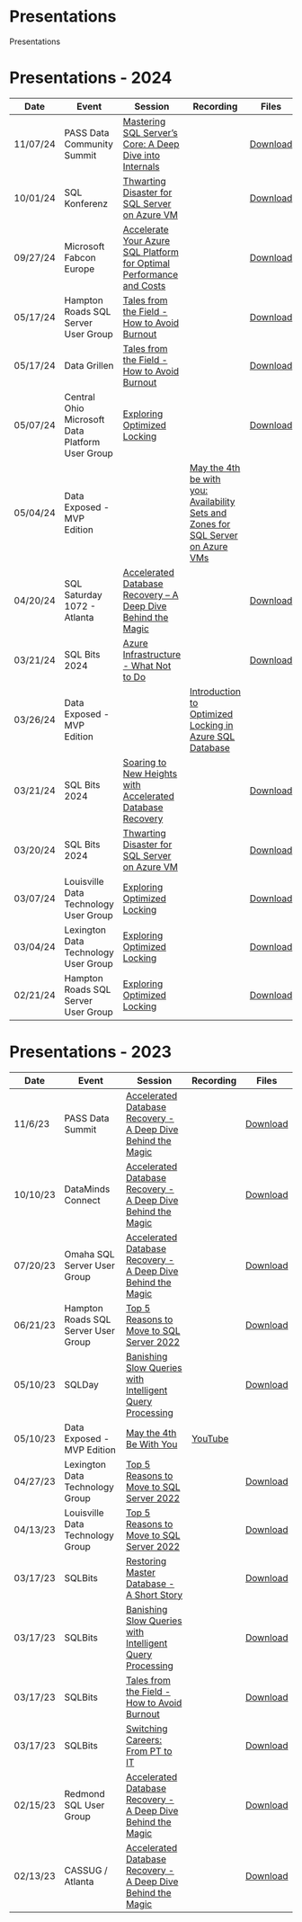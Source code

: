 # Presentations
Presentations

# Presentations - 2024
Date | Event | Session | Recording | Files
--- | --- | --- | --- | ---
11/07/24 | PASS Data Community Summit | [Mastering SQL Server’s Core: A Deep Dive into Internals](https://passdatacommunitysummit.com/sessions/1608) | | [Download](https://github.com/airtank20/Presentations/blob/master/2024/PASS%20Data%20Summit)
10/01/24 | SQL Konferenz | [Thwarting Disaster for SQL Server on Azure VM](https://sqlkonferenz.de/agenda/#) | | [Download](https://github.com/airtank20/Presentations/blob/master/2024/SQLKonferenz)
09/27/24 | Microsoft Fabcon Europe | [Accelerate Your Azure SQL Platform for Optimal Performance and Costs](https://www.sharepointeurope.com/events/accelerate-your-azure-sql-platform-for-optimal-performance-and-costs/) | | [Download](https://github.com/airtank20/Presentations/blob/master/2024/Fabcon%20Europe/)
05/17/24 | Hampton Roads SQL Server User Group | [Tales from the Field - How to Avoid Burnout](https://www.meetup.com/hampton-roads-sql-server-user-group/events/301293560/) | | [Download](https://github.com/airtank20/Presentations/blob/master/2024/Hampton%20Roads%20SSUG/)
05/17/24 | Data Grillen | [Tales from the Field - How to Avoid Burnout](https://datagrillen.com/theschedule/#) | | [Download](https://github.com/airtank20/Presentations/blob/master/2024/Data%20Grillen) 
05/07/24 | Central Ohio Microsoft Data Platform User Group | [Exploring Optimized Locking](https://www.meetup.com/cbuspass/events/300771150/) | | [Download](https://github.com/airtank20/Presentations/blob/master/2024/Columbus%20SSUG)
05/04/24 | Data Exposed - MVP Edition | | [May the 4th be with you: Availability Sets and Zones for SQL Server on Azure VMs](https://www.youtube.com/watch?v=GvdE4quY_eQ)
04/20/24 | SQL Saturday 1072 - Atlanta | [Accelerated Database Recovery – A Deep Dive Behind the Magic](https://sqlsaturday.com/2024-04-20-sqlsaturday1072/#schedule) | | [Download](https://github.com/airtank20/Presentations/blob/master/2024/SQLSaturday%20Atlanta)
03/21/24 | SQL Bits 2024 | [Azure Infrastructure - What Not to Do](https://sqlbits.com/attend/the-agenda/thusday/) | | [Download](https://github.com/airtank20/Presentations/blob/master/2024/SQLBits)
03/26/24 | Data Exposed - MVP Edition | | [Introduction to Optimized Locking in Azure SQL Database](https://www.youtube.com/watch?v=9F3IciOIRZA)
03/21/24 | SQL Bits 2024 | [Soaring to New Heights with Accelerated Database Recovery](https://sqlbits.com/attend/the-agenda/thusday/) | | [Download](https://github.com/airtank20/Presentations/blob/master/2024/SQLBits)
03/20/24 | SQL Bits 2024 | [Thwarting Disaster for SQL Server on Azure VM](https://sqlbits.com/attend/the-agenda/wednesday/) | | [Download](https://github.com/airtank20/Presentations/blob/master/2024/SQLBits)
03/07/24 | Louisville Data Technology User Group | [Exploring Optimized Locking](https://www.meetup.com/louisville-data-technology-group/events/299058937/) | | [Download](https://github.com/airtank20/Presentations/blob/master/2024/Louisville%20Data%20Technology/)
03/04/24 | Lexington Data Technology User Group | [Exploring Optimized Locking](https://www.meetup.com/lexington-data-technology-group/events/299440172/) | | [Download](https://github.com/airtank20/Presentations/blob/master/2024/Lexington%20Data%20Technology/)
02/21/24 | Hampton Roads SQL Server User Group | [Exploring Optimized Locking](https://www.meetup.com/hampton-roads-sql-server-user-group/events/299153121/) | | [Download](https://github.com/airtank20/Presentations/blob/master/2024/Hampton%20Roads%20SSUG/)

# Presentations - 2023
Date | Event | Session | Recording | Files
--- | --- | --- | --- | ---
11/6/23 | PASS Data Summit | [Accelerated Database Recovery - A Deep Dive Behind the Magic](https://passdatacommunitysummit.com/sessions/1655/) | | [Download](https://github.com/airtank20/Presentations/tree/master/2023/PASS%20Data%20Summit)
10/10/23 | DataMinds Connect | [Accelerated Database Recovery - A Deep Dive Behind the Magic](https://datamindsconnect.be/agenda/) | | [Download](https://github.com/airtank20/Presentations/tree/master/2023/DataMinds)
07/20/23 | Omaha SQL Server User Group | [Accelerated Database Recovery - A Deep Dive Behind the Magic](https://www.meetup.com/omaha-sql-user-group/events/294623858/) | | [Download](https://github.com/airtank20/Presentations/tree/master/2023/Omaha%20SSUG)
06/21/23 | Hampton Roads SQL Server User Group | [Top 5 Reasons to Move to SQL Server 2022](https://www.meetup.com/hampton-roads-sql-server-user-group/events/293323010/) | | [Download](https://github.com/airtank20/Presentations/blob/master/2023/Hampton%20Roads%20SSUG/)
05/10/23 | SQLDay | [Banishing Slow Queries with Intelligent Query Processing](https://sqlday.pl/en/agenda-sqlday-2023/) | | [Download](https://github.com/airtank20/Presentations/tree/master/2023/SQLDay/)
05/10/23 | Data Exposed - MVP Edition | [May the 4th Be With You](https://www.youtube.com/watch?v=hXeZ9Q580fs) | [YouTube](https://www.youtube.com/watch?v=hXeZ9Q580fs) | 
04/27/23 | Lexington Data Technology Group | [Top 5 Reasons to Move to SQL Server 2022](https://www.meetup.com/lexington-data-technology-group/events/293025425/) | | [Download](https://github.com/airtank20/Presentations/blob/master/2023/Lexington%20Data%20Technology%20Group/)
04/13/23 | Louisville Data Technology Group | [Top 5 Reasons to Move to SQL Server 2022](https://www.meetup.com/louisville-data-technology-group/events/292671231) | | [Download](https://github.com/airtank20/Presentations/blob/master/2023/Louisville%20Data%20Technology%20Group/)
03/17/23 | SQLBits | [Restoring Master Database - A Short Story](https://events.sqlbits.com/2023/agenda) | | [Download](https://github.com/airtank20/Presentations/tree/master/2023/SQLBits/Restoring%20Master%20Database%20%E2%80%93%20A%20Short%20Story)
03/17/23 | SQLBits | [Banishing Slow Queries with Intelligent Query Processing](https://events.sqlbits.com/2023/agenda) | | [Download](https://github.com/airtank20/Presentations/tree/master/2023/SQLBits/Banishing%20Slow%20Queries%20with%20Intelligent%20Query%20Processing)
03/17/23 | SQLBits | [Tales from the Field - How to Avoid Burnout](https://events.sqlbits.com/2023/agenda) | | [Download](https://github.com/airtank20/Presentations/tree/master/2023/SQLBits/Tales%20from%20the%20Field%20-%20How%20to%20Avoid%20Burnout)
03/17/23 | SQLBits | [Switching Careers: From PT to IT](https://events.sqlbits.com/2023/agenda) | | [Download](https://github.com/airtank20/Presentations/tree/master/2023/SQLBits)
02/15/23 | Redmond SQL User Group | [Accelerated Database Recovery - A Deep Dive Behind the Magic](https://www.meetup.com/redmond-sql-user-group-and-data-professionals-meetup/events/zxjlbtyfcdblb/) |  | [Download](https://github.com/airtank20/Presentations/tree/master/2023/Redmond%20SQL%20Server%20User%20Group)
02/13/23 | CASSUG / Atlanta | [Accelerated Database Recovery - A Deep Dive Behind the Magic](https://www.meetup.com/atlanta-azure-data-user-group/events/290738853/) |  | [Download](https://github.com/airtank20/Presentations/tree/master/2023/CASSUG-Atlanta)